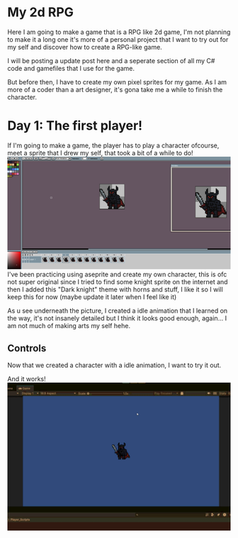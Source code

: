 <h1>My 2d RPG</h1>

Here I am going to make a game that is a RPG like 2d game, I'm not planning to make it a long one it's more of a personal project that I want to try out for my self and discover how to create a RPG-like game.

I will be posting a update post here and a seperate section of all my C# code and gamefiles that I use for the game.

But before then, I have to create my own pixel sprites for my game. As I am more of a coder than a art designer, it's gona take me a while to finish the character.

<h1>Day 1: The first player!</h1>

If I'm going to make a game, the player has to play a character ofcourse, meet a sprite that I drew my self, that took a bit of a while to do!
![alt text](image.png)
I've been practicing using aseprite and create my own character, this is ofc not super original since I tried to find some knight sprite on the internet and then I added this "Dark knight" theme with horns and stuff, I like it so I will keep this for now (maybe update it later when I feel like it)

As u see underneath the picture, I created a idle animation that I learned on the way, it's not insanely detailed but I think it looks good enough, again... I am not much of making arts my self hehe.

<h2>Controls</h2>

Now that we created a character with a idle animation, I want to try it out.

And it works!
![alt text](idle-gif.gif)
